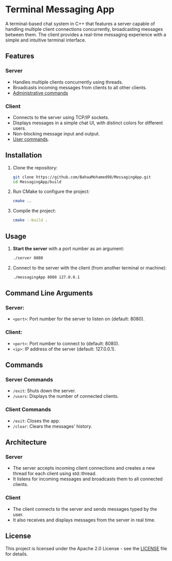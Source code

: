 # Terminal Messaging App

A terminal-based chat system in C++ that features a server capable of handling multiple client connections concurrently,
broadcasting messages between them. The client provides a real-time messaging experience with a simple and intuitive
terminal interface.

## Features

### Server

- Handles multiple clients concurrently using threads.
- Broadcasts incoming messages from clients to all other clients.
- [Administrative commands](#server-commands)

### Client

- Connects to the server using TCP/IP sockets.
- Displays messages in a simple chat UI, with distinct colors for different users.
- Non-blocking message input and output.
- [User commands](#client-commands).

## Installation

1. Clone the repository:
    ```bash
    git clone https://github.com/BahaaMohamed98/MessagingApp.git
    cd MessagingApp/build
    ```

2. Run CMake to configure the project:
    ```bash
    cmake ..
    ```

3. Compile the project:
    ```bash
    cmake --build .
    ```

## Usage

1. **Start the server** with a port number as an argument:
    ```bash
    ./server 8080
    ```

2. Connect to the server with the client (from another terminal or machine):
    ```bash
    ./messagingApp 8080 127.0.0.1
    ```

## Command Line Arguments

### Server:

- `<port>`: Port number for the server to listen on (default: 8080).

### Client:

- `<port>`: Port number to connect to (default: 8080).
- `<ip>`: IP address of the server (default: 127.0.0.1).

## Commands

### Server Commands

- `/exit`: Shuts down the server.
- `/users`: Displays the number of connected clients.

### Client Commands

- `/exit`: Closes the app.
- `/clear`: Clears the messages' history.

## Architecture

### Server

- The server accepts incoming client connections and creates a new thread for each client using std::thread.
- It listens for incoming messages and broadcasts them to all connected clients.

### Client

- The client connects to the server and sends messages typed by the user.
- It also receives and displays messages from the server in real time.

## License

This project is licensed under the Apache 2.0 License - see the [LICENSE](LICENSE) file for details.
